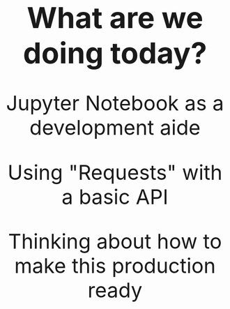 <style>
body{ 
  height: 1000px;
  width:1000;
  position: absolute;
  top: 50%;
  left: 50%;
  transform: translate(-50%, -50%);
  margin-top:200;
  text-align:center;}

h1 {font-size:50pt}

p {font-size:35pt; }
  



</style>

# What are we doing today? 

 Jupyter Notebook as a development aide

 Using "Requests" with a basic API

 Thinking about how to make this production ready
